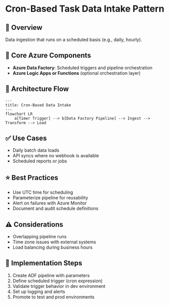 # Cron-Based Task Data Intake Pattern

## 📝 Overview
Data ingestion that runs on a scheduled basis (e.g., daily, hourly).

## 🧱 Core Azure Components
- **Azure Data Factory**: Scheduled triggers and pipeline orchestration
- **Azure Logic Apps or Functions** (optional orchestration layer)

## 🔁 Architecture Flow
```mermaid
---
title: Cron-Based Data Intake
---
flowchart LR
    a[Timer Trigger] --> b[Data Factory Pipeline] --> Ingest --> Transform --> Load
```

## ✅ Use Cases
- Daily batch data loads
- API syncs where no webhook is available
- Scheduled reports or jobs

## ⭐ Best Practices
- Use UTC time for scheduling
- Parameterize pipeline for reusability
- Alert on failures with Azure Monitor
- Document and audit schedule definitions

## ⚠️ Considerations
- Overlapping pipeline runs
- Time zone issues with external systems
- Load balancing during business hours

## 🚀 Implementation Steps
1. Create ADF pipeline with parameters
2. Define scheduled trigger (cron expression)
3. Validate trigger behavior in dev environment
4. Set up logging and alerts
5. Promote to test and prod environments
